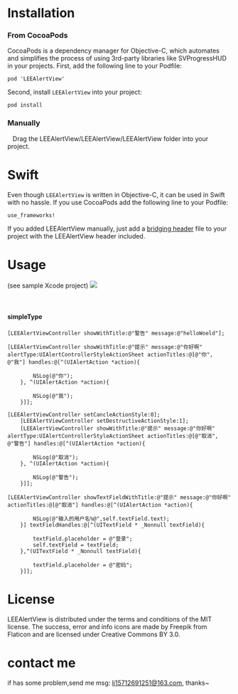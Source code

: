 # Installation
### From CocoaPods
CocoaPods is a dependency manager for Objective-C, which automates and simplifies the process of using 3rd-party libraries like SVProgressHUD in your projects. First, add the following line to your Podfile:<br>
    
    pod 'LEEAlertView'
Second, install `LEEAlertView` into your project:<br>
    
    pod install  
### Manually
    Drag the LEEAlertView/LEEAlertView/LEEAlertView folder into your project.
# Swift
Even though `LEEAlertView` is written in Objective-C, it can be used in Swift with no hassle. If you use CocoaPods add the following line to your Podfile:<br>

    use_frameworks!    
 If you added LEEAlertView manually, just add a [bridging header](https://developer.apple.com/library/content/documentation/Swift/Conceptual/BuildingCocoaApps/MixandMatch.html) file to your project with the LEEAlertView header included.

# Usage
(see sample Xcode project)
![](https://github.com/jiangboLee/LEEAlertView/blob/master/1.gif)  <br><br><br>
#### simpleType
```
[LEEAlertViewController showWithTitle:@"警告" message:@"helloWoeld"];
```
```
[LEEAlertViewController showWithTitle:@"提示" message:@"你好啊" alertType:UIAlertControllerStyleActionSheet actionTitles:@[@"你", @"我"] handles:@[^(UIAlertAction *action){
       
        NSLog(@"你");
    }, ^(UIAlertAction *action){
        
        NSLog(@"我");
    }]];
```
```
[LEEAlertViewController setCancleActionStyle:0];
    [LEEAlertViewController setDestructiveActionStyle:1];
    [LEEAlertViewController showWithTitle:@"提示" message:@"你好啊" alertType:UIAlertControllerStyleActionSheet actionTitles:@[@"取消", @"警告"] handles:@[^(UIAlertAction *action){
        
        NSLog(@"取消");
    }, ^(UIAlertAction *action){
        
        NSLog(@"警告");
    }]];
```
```
[LEEAlertViewController showTextFieldWithTitle:@"提示" message:@"你好啊" actionTitles:@[@"取消"] handles:@[^(UIAlertAction *action){
        
        NSLog(@"输入的用户名%@",self.textField.text);
    }] textFieldHandles:@[^(UITextField * _Nonnull textField){
    
        textField.placeholder = @"登录";
        self.textField = textField;
    },^(UITextField * _Nonnull textField){
        
        textField.placeholder = @"密码";
    }]];
```
# License
LEEAlertView is distributed under the terms and conditions of the MIT license. The success, error and info icons are made by Freepik from Flaticon and are licensed under Creative Commons BY 3.0.
# contact me
if has some problem,send me msg: li15712691251@163.com, thanks~
